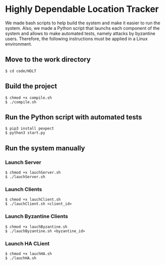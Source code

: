 # Highly Dependable Location Tracker

We made bash scripts to help build the system and make it easier to run the system. Also, we made a Python script that launchs each component of the system and allows to make automated tests, namely attacks by byzantine users.
Therefore, the following instructions must be applied in a Linux environment.

## Move to the work directory

```
$ cd code/HDLT
```

## Build the project

```
$ chmod +x compile.sh
$ ./compile.sh
```

## Run the Python script with automated tests

```
$ pip3 install pexpect
$ python3 start.py
```

## Run the system manually

### Launch Server
```
$ chmod +x lauchServer.sh
$ ./lauchServer.sh
```
### Launch Clients
```
$ chmod +x lauchClient.sh
$ ./lauchClient.sh <client_id>
```
### Launch Byzantine Clients
```
$ chmod +x lauchByzantine.sh
$ ./lauchByzantine.sh <byzantine_id>
```

### Launch HA CLient
```
$ chmod +x lauchHA.sh
$ ./lauchHA.sh
```
